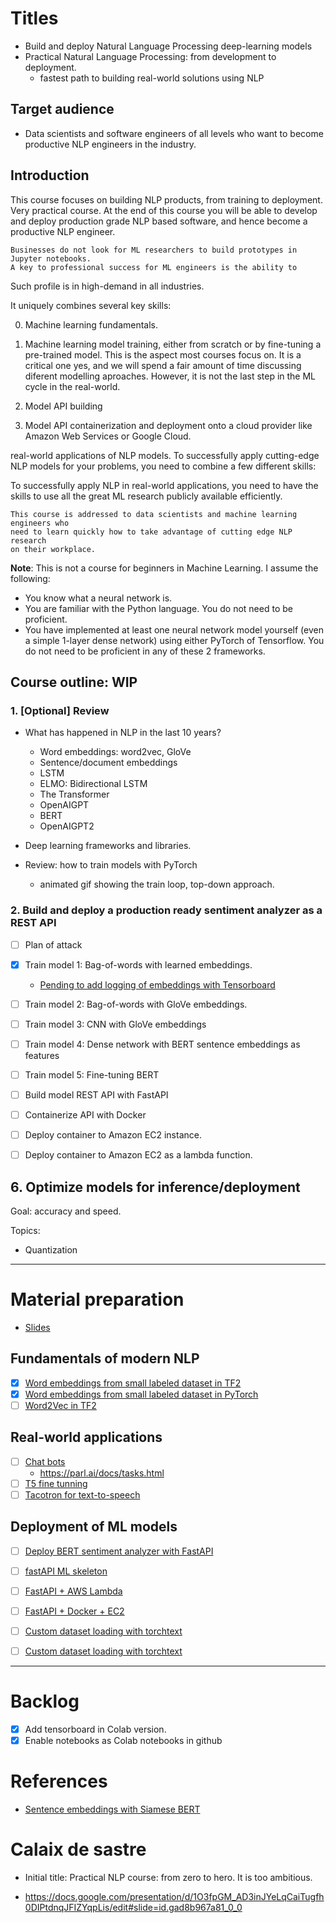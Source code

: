 # Titles
- Build and deploy  Natural Language Processing deep-learning models
- Practical Natural Language Processing: from development to deployment.
    - fastest path to building real-world solutions using NLP
    
## Target audience

- Data scientists and software engineers of all levels who want to become productive
NLP engineers in the industry.


## Introduction

This course focuses on building NLP products, from training to deployment.
Very practical course. At the end of this course you will be able 
to develop and deploy production grade NLP based software, and hence become a
productive NLP engineer.

    Businesses do not look for ML researchers to build prototypes in Jupyter notebooks.
    A key to professional success for ML engineers is the ability to 

Such profile is in high-demand in all industries.

It uniquely combines several key skills:

0. Machine learning fundamentals.
1. Machine learning model training, either from scratch or by fine-tuning a pre-trained model.
    This is the aspect most courses focus on. It is a critical one yes, and we will
    spend a fair amount of time discussing diferent modelling aproaches. However, it
    is not the last step in the ML cycle in the real-world.
    
2. Model API building
3. Model API containerization and deployment onto a cloud provider like Amazon Web Services or Google Cloud.

real-world applications of NLP models. To successfully apply
cutting-edge NLP models for your problems, you need to combine a few different skills:


To successfully apply NLP in real-world applications, you need to have the skills
to use all the great ML research publicly available efficiently.

    This course is addressed to data scientists and machine learning engineers who
    need to learn quickly how to take advantage of cutting edge NLP research
    on their workplace.



**Note**: This is not a course for beginners in Machine Learning.
I assume the following:
- You know what a neural network is.
- You are familiar with the Python language. You do not need to
be proficient.
- You have implemented at least one neural network model yourself (even a simple 1-layer
dense network) using either PyTorch of Tensorflow. You do not need to be proficient
in any of these 2 frameworks.


## Course outline: WIP

### 1. [Optional] Review

- What has happened in NLP in the last 10 years?
    - Word embeddings: word2vec, GloVe
    - Sentence/document embeddings
    - LSTM
    - ELMO: Bidirectional LSTM
    - The Transformer
    - OpenAIGPT
    - BERT
    - OpenAIGPT2

- Deep learning frameworks and libraries.

- Review: how to train models with PyTorch
    - animated gif showing the train loop, top-down approach.


### 2. Build and deploy a production ready sentiment analyzer as a REST API

- [ ] Plan of attack
- [x] Train model 1: Bag-of-words with learned embeddings.
    - [Pending to add logging of embeddings with Tensorboard](https://pytorch.org/tutorials/intermediate/tensorboard_tutorial.html)
- [ ] Train model 2: Bag-of-words with GloVe embeddings.
- [ ] Train model 3: CNN with GloVe embeddings
- [ ] Train model 4: Dense network with BERT sentence embeddings as features
- [ ] Train model 5: Fine-tuning BERT
- [ ] Build model REST API with FastAPI  
- [ ] Containerize API with Docker
- [ ] Deploy container to Amazon EC2 instance.
- [ ] Deploy container to Amazon EC2 as a lambda function. 


## 6. Optimize models for inference/deployment
Goal: accuracy and speed.

Topics:
- Quantization


-----
# Material preparation

- [Slides](https://docs.google.com/presentation/d/1O3fpGM_AD3inJYeLqCaiTugfh0DIPtdnqJFIZYqpLis/edit#slide=id.gad8b967a81_0_0)

## Fundamentals of modern NLP
- [x] [Word embeddings from small labeled dataset in TF2](https://www.tensorflow.org/tutorials/text/word_embeddings)
- [x] [Word embeddings from small labeled dataset in PyTorch](http://localhost:8888/notebooks/notebooks/0_Word_embeddings_pytorch.ipynb)
- [ ] [Word2Vec in TF2](https://www.tensorflow.org/tutorials/text/word2vec)

## Real-world applications
- [ ] [Chat bots](https://arxiv.org/pdf/2004.13637.pdf)
    - https://parl.ai/docs/tasks.html
- [ ] [T5 fine tunning](https://github.com/patil-suraj/exploring-T5/blob/master/t5_fine_tuning.ipynb)
- [ ] [Tacotron for text-to-speech](https://colab.research.google.com/gist/sayakmisra/2bf6e72fb9eed2f8cfb2fb47143726b6/-e2e-tts.ipynb#scrollTo=fjJ5zkyaoy29)

## Deployment of ML models
- [ ] [Deploy BERT sentiment analyzer with FastAPI](https://curiousily.com/posts/deploy-bert-for-sentiment-analysis-as-rest-api-using-pytorch-transformers-by-hugging-face-and-fastapi/)
- [ ] [fastAPI ML skeleton](https://github.com/cosmic-cortex/fastAPI-ML-quickstart/blob/master/api/ml/model.py)
- [ ] [FastAPI + AWS Lambda](https://towardsdatascience.com/fastapi-aws-robust-api-part-1-f67ae47390f9)
- [ ] [FastAPI + Docker + EC2](https://towardsdatascience.com/deployment-could-be-easy-a-data-scientists-guide-to-deploy-an-image-detection-fastapi-api-using-329cdd80400)

- [ ] [Custom dataset loading with torchtext](https://www.youtube.com/watch?v=0JOZt9xuRJM)
- [ ] [Custom dataset loading with torchtext](https://github.com/AI-Core/tutorials/blob/master/TorchText/torchtext_intro.ipynb)





------
# Backlog

- [x] Add tensorboard in Colab version.
- [x] Enable notebooks as Colab notebooks in github

# References
- [Sentence embeddings with Siamese BERT](https://huggingface.co/sentence-transformers/bert-base-nli-cls-token)



# Calaix de sastre

- Initial title: Practical NLP course: from zero to hero.
It is too ambitious.

- https://docs.google.com/presentation/d/1O3fpGM_AD3inJYeLqCaiTugfh0DIPtdnqJFIZYqpLis/edit#slide=id.gad8b967a81_0_0